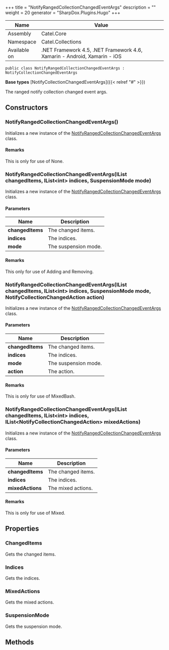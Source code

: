 

+++
title = "NotifyRangedCollectionChangedEventArgs" 
description = ""
weight = 20
generator = "SharpDox.Plugins.Hugo"
+++

Name|Value
---|---
Assembly|Catel.Core
Namespace|Catel.Collections
Available on|.NET Framework 4.5, .NET Framework 4.6, Xamarin - Android, Xamarin - iOS

```
public class NotifyRangedCollectionChangedEventArgs : NotifyCollectionChangedEventArgs
```

**Base types**
[NotifyCollectionChangedEventArgs]({{< relref "#" >}})

The ranged notify collection changed event args.

## Constructors

### NotifyRangedCollectionChangedEventArgs()

Initializes a new instance of the [NotifyRangedCollectionChangedEventArgs](#) class.

#### Remarks

This is only for use of None.

### NotifyRangedCollectionChangedEventArgs(IList changedItems, IList&lt;int&gt; indices, SuspensionMode mode)

Initializes a new instance of the [NotifyRangedCollectionChangedEventArgs](#) class.

#### Parameters

Name|Description
---|---
**changedItems**|The changed items.
**indices**|The indices.
**mode**|The suspension mode.

#### Remarks

This only for use of Adding and Removing.

### NotifyRangedCollectionChangedEventArgs(IList changedItems, IList&lt;int&gt; indices, SuspensionMode mode, NotifyCollectionChangedAction action)

Initializes a new instance of the [NotifyRangedCollectionChangedEventArgs](#) class.

#### Parameters

Name|Description
---|---
**changedItems**|The changed items.
**indices**|The indices.
**mode**|The suspension mode.
**action**|The action.

#### Remarks

This is only for use of MixedBash.

### NotifyRangedCollectionChangedEventArgs(IList changedItems, IList&lt;int&gt; indices, IList&lt;NotifyCollectionChangedAction&gt; mixedActions)

Initializes a new instance of the [NotifyRangedCollectionChangedEventArgs](#) class.

#### Parameters

Name|Description
---|---
**changedItems**|The changed items.
**indices**|The indices.
**mixedActions**|The mixed actions.

#### Remarks

This is only for use of Mixed.

## Properties

### ChangedItems

Gets the changed items.

### Indices

Gets the indices.

### MixedActions

Gets the mixed actions.

### SuspensionMode

Gets the suspension mode.

## Methods

